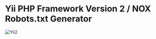Yii PHP Framework Version 2 / NOX Robots.txt Generator
======================================================

![Yii2](https://img.shields.io/badge/Powered_by-Yii_Framework-green.svg?style=flat)
